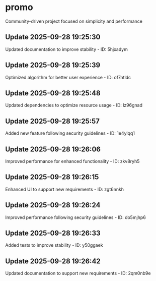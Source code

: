 # promo
Community-driven project focused on simplicity and performance

## Update 2025-09-28 19:25:30
Updated documentation to improve stability - ID: 5hjxadym


## Update 2025-09-28 19:25:39
Optimized algorithm for better user experience - ID: of7ntldc


## Update 2025-09-28 19:25:48
Updated dependencies to optimize resource usage - ID: lz96gnad


## Update 2025-09-28 19:25:57
Added new feature following security guidelines - ID: 1e4ylqq1


## Update 2025-09-28 19:26:06
Improved performance for enhanced functionality - ID: zkv8ryh5


## Update 2025-09-28 19:26:15
Enhanced UI to support new requirements - ID: zgt6nnkh


## Update 2025-09-28 19:26:24
Improved performance following security guidelines - ID: do5mjhp6


## Update 2025-09-28 19:26:33
Added tests to improve stability - ID: y50ggaek


## Update 2025-09-28 19:26:42
Updated documentation to support new requirements - ID: 2qm0nb9e

